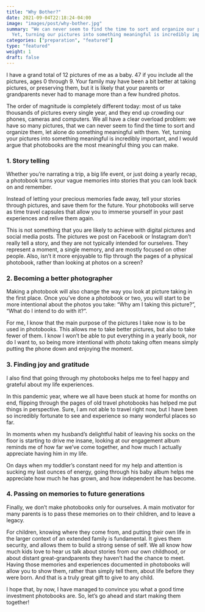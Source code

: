 ```yaml
---
title: "Why Bother?"
date: 2021-09-04T22:18:24-04:00
image: "images/post/why-bother.jpg"
summary: "We can never seem to find the time to sort and organize our pictures.
  Yet, turning our pictures into something meaningful is incredibly important."
categories: ["preparation", "featured"]
type: "featured"
weight: 1
draft: false
---
```


I have a grand total of 12 pictures of me as a baby. 47 if you include all the pictures,
ages 0 through 9. Your family may have been a bit better at taking pictures, or
preserving them, but it is likely that your parents or grandparents never had to
manage more than a few hundred photos.

The order of magnitude is completely different today: most of us take thousands of
pictures every single year, and they end up crowding our phones, cameras and computers.
We all have a clear overload problem: we have so many pictures, that we can never seem
to find the time to sort and organize them, let alone do something meaningful with them.
Yet, turning your pictures into something meaningful is incredibly important, and I
would argue that photobooks are the most meaningful thing you can make.

### 1. Story telling

Whether you’re narrating a trip, a big life event, or just doing a yearly recap, a
photobook turns your vague memories into stories that you can look back on and remember.

Instead of letting your precious memories fade away, tell your stories through
pictures, and save them for the future. Your photobooks will serve as time travel
capsules that allow you to immerse yourself in your past experiences and relive
them again.

This is not something that you are likely to achieve with digital pictures and
social media posts. The pictures we post on Facebook or Instagram don’t really tell a
story, and they are not typically intended for ourselves. They represent a moment, a
single memory, and are mostly focused on other people. Also, isn’t it more enjoyable
to flip through the pages of a physical photobook, rather than looking at photos
on a screen?

### 2. Becoming a better photographer

Making a photobook will also change the way you look at picture taking in the first
place. Once you’ve done a photobook or two, you will start to be more intentional
about the photos you take: “Why am I taking this picture?”, “What do I intend to
do with it?”.

For me, I know that the main purpose of the pictures I take now is to be used in
photobooks. This allows me to take better pictures, but also to take fewer of them.
I know I won’t be able to put everything in a yearly book, nor do I want to, so
being more intentional with photo taking often means simply putting the phone down
and enjoying the moment.

### 3. Finding joy and gratitude

I also find that going through my photobooks helps me to feel happy and grateful
about my life experiences.

In this pandemic year, where we all have been stuck at home for months on end,
flipping through the pages of old travel photobooks has helped me put things in
perspective. Sure, I am not able to travel right now, but I have been so incredibly
fortunate to see and experience so many wonderful places so far.

In moments when my husband’s delightful habit of leaving his socks on the floor is
starting to drive me insane, looking at our engagement album reminds me of how far
we’ve come together, and how much I actually appreciate having him in my life.

On days when my toddler’s constant need for my help and attention is sucking my last
ounces of energy, going through his baby album helps me appreciate how much he has
grown, and how independent he has become.

### 4. Passing on memories to future generations

Finally, we don’t make photobooks only for ourselves. A main motivator for many
parents is to pass these memories on to their children, and to leave a legacy.

For children, knowing where they come from, and putting their own life in the larger
context of an extended family is fundamental. It gives them security, and allows them
to build a strong sense of self. We all know how much kids love to hear us talk about
stories from our own childhood, or about distant great-grandparents they haven’t had
the chance to meet. Having those memories and experiences documented in photobooks
will allow you to show them, rather than simply tell them, about life before they
were born. And that is a truly great gift to give to any child.

I hope that, by now, I have managed to convince you what a good time investment
photobooks are. So, let’s go ahead and start making them together!
